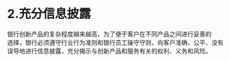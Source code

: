 # 2.充分信息披露</h1>
  银行创新产品的复杂程度越来越高，为了便于客户在不同产品之间进行妥善的<br />
    选择，银行必须遵守行业行为准则和银行员工操守守则，向客户准确、公平、没有<br />
  误导地进行信息披露，充分揭示与创新产品和服务有关的权利、义务和风险。</div>
